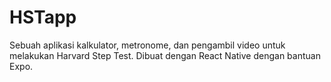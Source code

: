 # HSTapp
Sebuah aplikasi kalkulator, metronome, dan pengambil video untuk melakukan Harvard Step Test. Dibuat dengan React Native dengan bantuan Expo.
